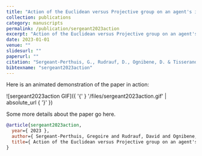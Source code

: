 ```yaml
---
title: "Action of the Euclidean versus Projective group on an agent's internal space in curiosity driven exploration: a formal analysis"
collection: publications
category: manuscripts
permalink: /publication/sergeant2023action
excerpt: "Action of the Euclidean versus Projective group on an agent's internal space in curiosity driven exploration: a formal analysis"
date: 2023-01-01
venue: ""
slidesurl: ""
paperurl: ""
citation: "Sergeant-Perthuis, G., Rudrauf, D., Ognibene, D. & Tisserand, Y. (2023). "Action of the Euclidean versus Projective group on an agent's internal space in curiosity driven exploration: a formal analysis." ."
bibtexname: "sergeant2023action"
---
```


Here is an animated demonstration of the paper in action:

![sergeant2023action GIF]({ '{' } '/files/sergeant2023action.gif' | absolute_url { '}' })

Some more details about the paper go here.

```bibtex
@article{sergeant2023action,
  year={ 2023 },
  author={ Sergeant-Perthuis, Gregoire and Rudrauf, David and Ognibene, Dimitri and Tisserand, Yvain },
  title={ Action of the Euclidean versus Projective group on an agent's internal space in curiosity driven exploration: a formal analysis },
}
```
